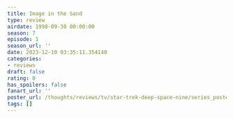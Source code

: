 ```yaml
---
title: Image in the Sand
type: review
airdate: 1998-09-30 00:00:00
season: 7
episode: 1
season_url: ''
date: 2023-12-10 03:35:11.354140
categories:
- reviews
draft: false
rating: 0
has_spoilers: false
fanart_url: ''
poster_url: /thoughts/reviews/tv/star-trek-deep-space-nine/series_poster.jpg
tags: []
---
```


